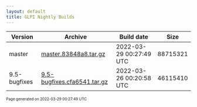 ```yaml
---
layout: default
title: GLPI Nightly Builds
---
```


Version|Archive|Build date|Size
---|---|---|---
master|[master.83848a8.tar.gz](master.83848a8.tar.gz)|2022-03-29 00:27:49 UTC|88715321
9.5-bugfixes|[9.5-bugfixes.cfa6541.tar.gz](9.5-bugfixes.cfa6541.tar.gz)|2022-03-26 00:20:58 UTC|46115410

<font size="1">Page generated on 2022-03-29 00:27:49 UTC</font>
